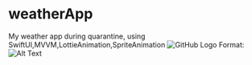 # weatherApp
My weather app during quarantine, using SwiftUI,MVVM,LottieAnimation,SpriteAnimation
![GitHub Logo](/images/logo.png)
Format: ![Alt Text](url)
